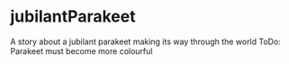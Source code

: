 # jubilantParakeet
A story about a jubilant parakeet making its way through the world
ToDo: Parakeet must become more colourful
